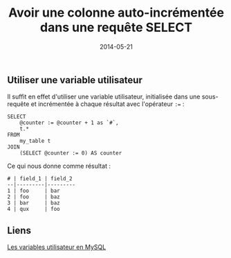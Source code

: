 ﻿---
layout: post
title:  "Avoir une colonne auto-incrémentée dans une requête SELECT"
date:   2014-05-21
tags: 
- sql
description: >
  Comment avoir le numéro de chaque ligne de résultat d'une requête SQL dans une colonne ?
---

## Utiliser une variable utilisateur

Il suffit en effet d'utiliser une variable utilisateur, initialisée dans une sous-requête et incrémentée à chaque résultat avec l'opérateur `:=` :

	SELECT
		@counter := @counter + 1 as `#`,
		t.*
	FROM 
		my_table t
	JOIN 
		(SELECT @counter := 0) AS counter

Ce qui nous donne comme résultat :

	# | field_1 | field_2
	--|---------|---------
	1 | foo     | bar
	2 | foo     | baz
	3 | bar     | baz
	4 | qux     | foo

## Liens
[Les variables utilisateur en MySQL](http://dev.mysql.com/doc/refman/5.0/fr/variables.html)   